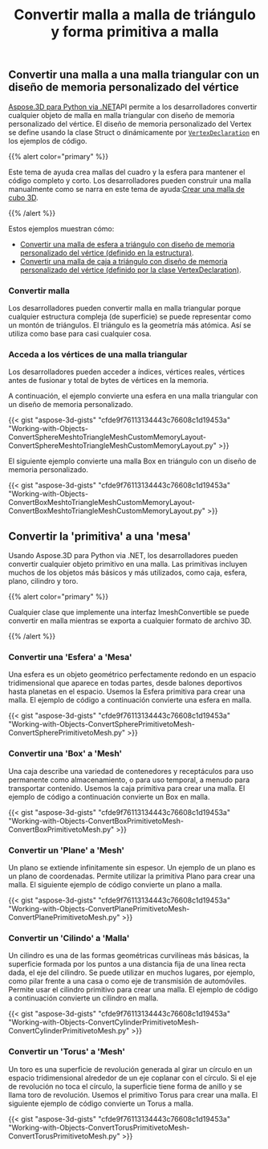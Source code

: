 ﻿---
title: Convertir malla a malla de triángulo y forma primitiva a malla
type: docs
weight: 30
url: /es/python-net/convert-mesh-to-triangle-mesh-and-primitive-shape-to-mesh/
description: Aspose.3D para Python via .NET API permite a los desarrolladores convertir cualquier objeto de malla en malla triangular con diseño de memoria personalizado del vértice. El diseño de memoria personalizado de Vertex se define mediante la clase Struct o dinámicamente por VertexDeclaration en los ejemplos de código.
---
## **Convertir una malla a una malla triangular con un diseño de memoria personalizado del vértice**
[Aspose.3D para Python via .NET](https://products.aspose.com/3d/python-net/)API permite a los desarrolladores convertir cualquier objeto de malla en malla triangular con diseño de memoria personalizado del vértice. El diseño de memoria personalizado del Vertex se define usando la clase Struct o dinámicamente por [`VertexDeclaration`](http://www.aspose.com/api/net/3d/aspose.threed.utilities/vertexdeclaration) en los ejemplos de código.

{{% alert color="primary" %}}

Este tema de ayuda crea mallas del cuadro y la esfera para mantener el código completo y corto. Los desarrolladores pueden construir una malla manualmente como se narra en este tema de ayuda:[Crear una malla de cubo 3D](/3d/es/python-net/create-3d-mesh-and-scene/).

{{% /alert %}}

Estos ejemplos muestran cómo:

- [Convertir una malla de esfera a triángulo con diseño de memoria personalizado del vértice (definido en la estructura)](/3d/es/python-net/convert-mesh-to-triangle-mesh-and-primitive-shape-to-mesh/).
- [Convertir una malla de caja a triángulo con diseño de memoria personalizado del vértice (definido por la clase VertexDeclaration)](/3d/es/python-net/convert-mesh-to-triangle-mesh-and-primitive-shape-to-mesh/).
### **Convertir malla**
Los desarrolladores pueden convertir malla en malla triangular porque cualquier estructura compleja (de superficie) se puede representar como un montón de triángulos. El triángulo es la geometría más atómica. Así se utiliza como base para casi cualquier cosa.
### **Acceda a los vértices de una malla triangular**
Los desarrolladores pueden acceder a índices, vértices reales, vértices antes de fusionar y total de bytes de vértices en la memoria.

A continuación, el ejemplo convierte una esfera en una malla triangular con un diseño de memoria personalizado.

{{< gist "aspose-3d-gists" "cfde9f76113134443c76608c1d19453a" "Working-with-Objects-ConvertSphereMeshtoTriangleMeshCustomMemoryLayout-ConvertSphereMeshtoTriangleMeshCustomMemoryLayout.py" >}}




El siguiente ejemplo convierte una malla Box en triángulo con un diseño de memoria personalizado.

{{< gist "aspose-3d-gists" "cfde9f76113134443c76608c1d19453a" "Working-with-Objects-ConvertBoxMeshtoTriangleMeshCustomMemoryLayout-ConvertBoxMeshtoTriangleMeshCustomMemoryLayout.py" >}}
## **Convertir la 'primitiva' a una 'mesa'**
Usando Aspose.3D para Python via .NET, los desarrolladores pueden convertir cualquier objeto primitivo en una malla. Las primitivas incluyen muchos de los objetos más básicos y más utilizados, como caja, esfera, plano, cilindro y toro.

{{% alert color="primary" %}}

Cualquier clase que implemente una interfaz ImeshConvertible se puede convertir en malla mientras se exporta a cualquier formato de archivo 3D.

{{% /alert %}}
### **Convertir una 'Esfera' a 'Mesa'**
Una esfera es un objeto geométrico perfectamente redondo en un espacio tridimensional que aparece en todas partes, desde balones deportivos hasta planetas en el espacio. Usemos la Esfera primitiva para crear una malla.
El ejemplo de código a continuación convierte una esfera en malla.

{{< gist "aspose-3d-gists" "cfde9f76113134443c76608c1d19453a" "Working-with-Objects-ConvertSpherePrimitivetoMesh-ConvertSpherePrimitivetoMesh.py" >}}
### **Convertir una 'Box' a 'Mesh'**
Una caja describe una variedad de contenedores y receptáculos para uso permanente como almacenamiento, o para uso temporal, a menudo para transportar contenido. Usemos la caja primitiva para crear una malla. El ejemplo de código a continuación convierte un Box en malla.

{{< gist "aspose-3d-gists" "cfde9f76113134443c76608c1d19453a" "Working-with-Objects-ConvertBoxPrimitivetoMesh-ConvertBoxPrimitivetoMesh.py" >}}
### **Convertir un 'Plane' a 'Mesh'**
Un plano se extiende infinitamente sin espesor. Un ejemplo de un plano es un plano de coordenadas. Permite utilizar la primitiva Plano para crear una malla. El siguiente ejemplo de código convierte un plano a malla.

{{< gist "aspose-3d-gists" "cfde9f76113134443c76608c1d19453a" "Working-with-Objects-ConvertPlanePrimitivetoMesh-ConvertPlanePrimitivetoMesh.py" >}}
### **Convertir un 'Cilindo' a 'Malla'**
Un cilindro es una de las formas geométricas curvilíneas más básicas, la superficie formada por los puntos a una distancia fija de una línea recta dada, el eje del cilindro. Se puede utilizar en muchos lugares, por ejemplo, como pilar frente a una casa o como eje de transmisión de automóviles. Permite usar el cilindro primitivo para crear una malla. El ejemplo de código a continuación convierte un cilindro en malla.

{{< gist "aspose-3d-gists" "cfde9f76113134443c76608c1d19453a" "Working-with-Objects-ConvertCylinderPrimitivetoMesh-ConvertCylinderPrimitivetoMesh.py" >}}
### **Convertir un 'Torus' a 'Mesh'**
Un toro es una superficie de revolución generada al girar un círculo en un espacio tridimensional alrededor de un eje coplanar con el círculo. Si el eje de revolución no toca el círculo, la superficie tiene forma de anillo y se llama toro de revolución. Usemos el primitivo Torus para crear una malla. El siguiente ejemplo de código convierte un Torus a malla.

{{< gist "aspose-3d-gists" "cfde9f76113134443c76608c1d19453a" "Working-with-Objects-ConvertTorusPrimitivetoMesh-ConvertTorusPrimitivetoMesh.py" >}}
